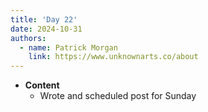 ```yaml
---
title: 'Day 22'
date: 2024-10-31
authors:
  - name: Patrick Morgan
    link: https://www.unknownarts.co/about
---
```


- __Content__
    - Wrote and scheduled post for Sunday